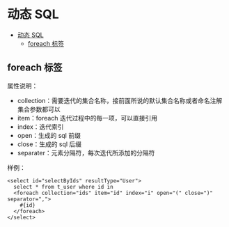 # 动态 SQL

- [动态 SQL](#%e5%8a%a8%e6%80%81-sql)
  - [foreach 标签](#foreach-%e6%a0%87%e7%ad%be)

## foreach 标签

属性说明：

- collection：需要迭代的集合名称，接前面所说的默认集合名称或者命名注解集合参数都可以
- item：foreach 迭代过程中的每一项，可以直接引用
- index：迭代索引
- open：生成的 sql 前缀
- close：生成的 sql 后缀
- separater：元素分隔符，每次迭代所添加的分隔符

样例：

    <select id="selectByIds" resultType="User">
      select * from t_user where id in
      <foreach collection="ids" item="id" index="i" open="(" close=")" separator=",">
        #{id}
      </foreach>
    </select>

